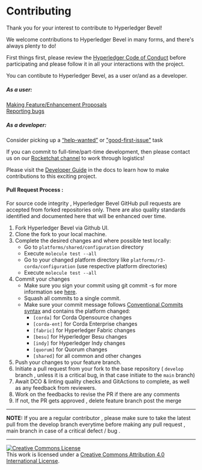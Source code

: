 # Contributing

Thank you for your interest to contribute to Hyperledger Bevel!

We welcome contributions to Hyperledger Bevel in many forms, and
there's always plenty to do!

First things first, please review the [Hyperledger Code of Conduct](https://wiki.hyperledger.org/display/HYP/Hyperledger+Code+of+Conduct) before participating and please follow it in all your interactions with the project.

You can contibute to Hyperledger Bevel, as a user or/and as a developer.

##### As a user:

[Making Feature/Enhancement Proposals](https://github.com/hyperledger/bevel/issues/new?assignees=&labels=enhancement&template=feature_request.md&title=)   
[Reporting bugs](https://github.com/hyperledger/bevel/issues/new?assignees=&labels=bug&template=bug_report.md&title=)

##### As a developer:

Consider picking up a [“help-wanted”](https://github.com/hyperledger/bevel/issues?q=is%3Aopen+is%3Aissue+label%3A%22help+wanted%22) or ["good-first-issue"](https://github.com/hyperledger/bevel/issues?q=is%3Aopen+is%3Aissue+label%3A%22good+first+issue%22) task  

If you can commit to full-time/part-time development, then please contact us on our [Rocketchat channel](https://chat.hyperledger.org/channel/bevel ) to work through logistics!

Please visit the
[Developer Guide](https://hyperledger-bevel.readthedocs.io/en/latest/developerguide/) in the docs to learn how to make contributions to this exciting project.

 #### Pull Request Process :

For source code integrity , Hyperledger Bevel GitHub pull requests are accepted from forked repositories only. There are also quality standards identified and documented here that will be enhanced over time.

1. Fork Hyperledger Bevel via Github UI.
2. Clone the fork to your local machine.
3. Complete the desired changes and where possible test locally:
     - Go to `platforms/shared/configuration` directory
     - Execute `molecule test --all`
     - Go to your changed platform directory like `platforms/r3-corda/configuration` (use respective platform directories)
     - Execute `molecule test --all`
4. Commit your changes         
     - Make sure you sign your commit using git commit -s for more information see [here](https://gist.github.com/tkuhrt/10211ae0a26a91a8c030d00344f7d11b).
     - Squash all commits to a single commit.
     - Make sure your commit message follows [Conventional Commits syntax](https://www.conventionalcommits.org/en/v1.0.0-beta.4/#specification) and contains the platform changed:
          - `[corda]` for Corda Opensource changes
          - `[corda-ent]` for Corda Enterprise changes
          - `[fabric]` for Hyperledger Fabric changes
          - `[besu]` for Hyperledger Besu changes
          - `[indy]` for Hyperledger Indy changes
          - `[quorum]` for Quorum changes
          - `[shared]` for all common and other changes
5. Push your changes to your feature branch.
6. Initiate a pull request from your fork to the base repository ( `develop` branch , unless it is a critical bug, in that case initiate to the `main` branch)
7. Await DCO & linting quality checks and GitActions to complete, as well as any feedback from reviewers.
8. Work on the feedbacks to revise the PR if there are any comments
9. If not, the PR gets approved , delete feature branch post the merge

---
**NOTE:** If you are a regular contributor , please make sure to take the latest pull from the develop branch everytime before making any pull request , main branch in case of a critical defect / bug .

---

<a rel="license" href="http://creativecommons.org/licenses/by/4.0/"><img alt="Creative Commons License" style="border-width:0" src="https://i.creativecommons.org/l/by/4.0/88x31.png" /></a><br />This work is licensed under a <a rel="license" href="http://creativecommons.org/licenses/by/4.0/">Creative Commons Attribution 4.0 International License</a>.

